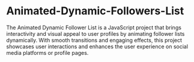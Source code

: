 # Animated-Dynamic-Followers-List
The Animated Dynamic Follower List is a JavaScript project that brings interactivity and visual appeal to user profiles by animating follower lists dynamically. With smooth transitions and engaging effects, this project showcases user interactions and enhances the user experience on social media platforms or profile pages.
